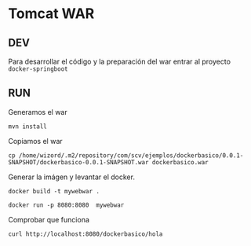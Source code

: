 # Tomcat WAR
## DEV
Para desarrollar el código y la preparación del war entrar al proyecto `docker-springboot` 

## RUN
Generamos el war
```
mvn install
```

Copiamos el war
```
cp /home/wizord/.m2/repository/com/scv/ejemplos/dockerbasico/0.0.1-SNAPSHOT/dockerbasico-0.0.1-SNAPSHOT.war dockerbasico.war
```

Generar la imágen y levantar el docker.
```
docker build -t mywebwar .

docker run -p 8080:8080  mywebwar
```
Comprobar que funciona
```
curl http://localhost:8080/dockerbasico/hola
```
